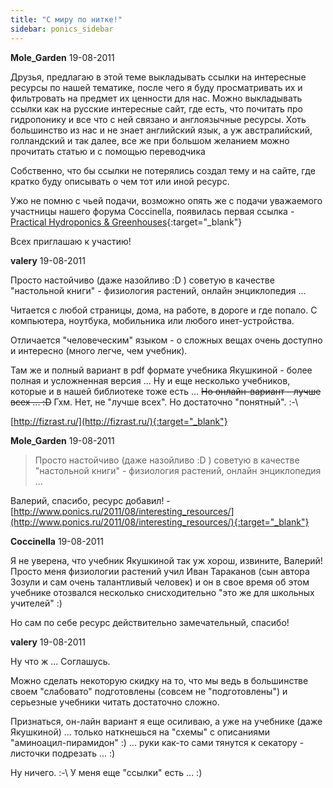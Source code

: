 ```yaml
---
title: "С миру по нитке!"
sidebar: ponics_sidebar
---
```


**Mole_Garden** 19-08-2011

Друзья, предлагаю в этой теме выкладывать ссылки на интересные ресурсы по нашей тематике, после чего я буду просматривать их и фильтровать на предмет их ценности для нас. Можно выкладывать ссылки как на русские интересные сайт, где есть, что почитать про гидропонику и все что с ней связано и англоязычные ресурсы. Хоть большинство из нас и не знает английский язык, а уж австралийский, голландский и так далее, все же при большом желанием можно прочитать статью и с помощью переводчика

Собственно, что бы ссылки не потерялись создал тему и на сайте, где кратко буду описывать о чем тот или иной ресурс.

Ужо не помню с чьей подачи, возможно опять же с подачи уважаемого участницы нашего форума Coccinella, появилась первая ссылка - [ Practical Hydroponics &amp; Greenhouses](http://www.ponics.ru/2011/08/interesting_resources/){:target="_blank"}

Всех приглашаю к участию! 


**valery** 19-08-2011

Просто настойчиво (даже назойливо :D ) советую в качестве "настольной книги" - физиология растений, онлайн энциклопедия ...

Читается с любой страницы, дома, на работе, в дороге и где попало. С компьютера, ноутбука, мобильника или любого инет-устройства.

Отличается "человеческим" языком - о сложных вещах очень доступно и интересно (много легче, чем учебник).

Там же и полный вариант в pdf формате учебника Якушкиной - более полная и усложненная версия ... Ну и еще несколько учебников, которые и в нашей библиотеке тоже есть ... ~~Но онлайн-вариант - лучше всех ... :D~~ Гхм. Нет, не "лучше всех". Но достаточно "понятный". :-\

[http://fizrast.ru/](http://fizrast.ru/){:target="_blank"}


**Mole_Garden** 19-08-2011

> Просто настойчиво (даже назойливо :D ) советую в качестве "настольной книги" - физиология растений, онлайн энциклопедия ...

Валерий, спасибо, ресурс добавил! - [http://www.ponics.ru/2011/08/interesting_resources/](http://www.ponics.ru/2011/08/interesting_resources/){:target="_blank"}


**Coccinella** 19-08-2011

Я не уверена, что учебник Якушкиной так уж хорош, извините, Валерий! Просто меня физиологии растений учил Иван Тараканов (сын автора Зозули и сам очень талантливый человек) и он в свое время об этом учебнике отозвался несколько снисходительно "это же для школьных учителей" :)

Но сам по себе ресурс действительно замечательный, спасибо!


**valery** 19-08-2011

Ну что ж ... Соглашусь.

Можно сделать некоторую скидку на то, что мы ведь в большинстве своем "слабовато" подготовлены (совсем не "подготовлены") и серьезные учебники читать достаточно сложно.

Признаться, он-лайн вариант я еще осиливаю, а уже на учебнике (даже Якушкиной) ... только наткнешься на "схемы" с описаниями "аминоацил-пирамидон" :) ... руки как-то сами тянутся к секатору - листочки подрезать ... :)

Ну ничего. :-\ У меня еще "ссылки" есть ... :)


